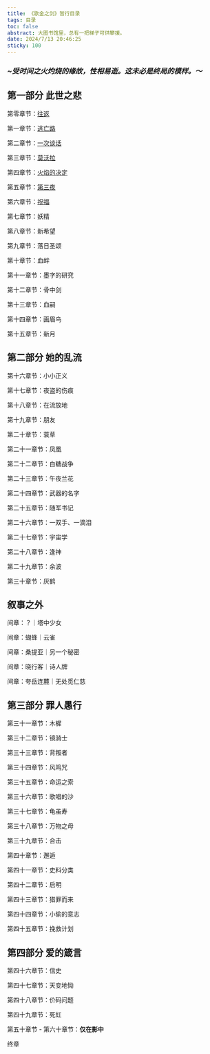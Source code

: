 ```yaml
---
title: 《歌金之剑》暂行目录
tags: 目录
toc: false
abstract: 大图书馆里，总有一把梯子可供攀援。
date: 2024/7/13 20:46:25
sticky: 100
---
```

### *~受时间之火灼烧的缘故，性相易逝。这未必是终局的模样。～*

## 第一部分 此世之悲

第零章节：[往返](https://aphrowrite.com/%E6%AD%8C%E9%87%91%E4%B9%8B%E5%89%91/singingsword00/)

第一章节：[逃亡路](https://aphrowrite.com/%E6%AD%8C%E9%87%91%E4%B9%8B%E5%89%91/singingsword01/)

第二章节：[一次谈话](https://aphrowrite.com/%E6%AD%8C%E9%87%91%E4%B9%8B%E5%89%91/singingsword02/)

第三章节：[莫沃拉](https://aphrowrite.com/%E6%AD%8C%E9%87%91%E4%B9%8B%E5%89%91/singingsword03/)

第四章节：[火焰的决定](https://aphrowrite.com/%E6%AD%8C%E9%87%91%E4%B9%8B%E5%89%91/singingsword04/)

第五章节：[第三夜](https://aphrowrite.com/%E6%AD%8C%E9%87%91%E4%B9%8B%E5%89%91/singingsword05/)

第六章节：[祝福](https://aphrowrite.com/%E6%AD%8C%E9%87%91%E4%B9%8B%E5%89%91/singingsword06/)

第七章节：妖精

第八章节：新希望

第九章节：落日圣颂

第十章节：血衅

第十一章节：墨字的研究

第十二章节：骨中剑

第十三章节：血嗣

第十四章节：画眉鸟

第十五章节：新月


## 第二部分 她的乱流


第十六章节：小小正义

第十七章节：夜盗的伤痕

第十八章节：在流放地

第十九章节：朋友

第二十章节：蓑草

第二十一章节：凤凰

第二十二章节：白糖战争

第二十三章节：午夜兰花

第二十四章节：武器的名字

第二十五章节：随军书记

第二十六章节：一双手、一滴泪

第二十七章节：宇宙学

第二十八章节：逢神

第二十九章节：余波

第三十章节：灰鹤


## 叙事之外


间章：？｜塔中少女

间章：蝴蜂｜云雀

间章：桑提亚｜另一个秘密

间章：晓行客｜诗人牌

间章：夸岳连麓｜无处觅仁慈


## 第三部分 罪人愚行


第三十一章节：木樨

第三十二章节：镜骑士

第三十三章节：背叛者

第三十四章节：风鸣咒

第三十五章节：命运之索

第三十六章节：歌唱的沙

第三十七章节：龟虽寿

第三十八章节：万物之母

第三十九章节：合击

第四十章节：邂逅

第四十一章节：史料分类

第四十二章节：启明

第四十三章节：猎罪而来

第四十四章节：小偷的意志

第四十五章节：挽救计划


## 第四部分 爱的箴言


第四十六章节：信史

第四十七章节：天变地恸

第四十八章节：价码问题

第四十九章节：死虹

第五十章节 - 第六十章节：**仅在影中**

终章
